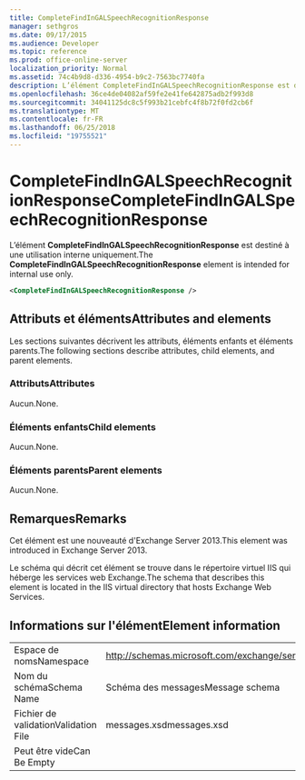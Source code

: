 ```yaml
---
title: CompleteFindInGALSpeechRecognitionResponse
manager: sethgros
ms.date: 09/17/2015
ms.audience: Developer
ms.topic: reference
ms.prod: office-online-server
localization_priority: Normal
ms.assetid: 74c4b9d8-d336-4954-b9c2-7563bc7740fa
description: L’élément CompleteFindInGALSpeechRecognitionResponse est destiné à une utilisation interne uniquement.
ms.openlocfilehash: 36ce4de04082af59fe2e41fe642875adb2f993d8
ms.sourcegitcommit: 34041125dc8c5f993b21cebfc4f8b72f0fd2cb6f
ms.translationtype: MT
ms.contentlocale: fr-FR
ms.lasthandoff: 06/25/2018
ms.locfileid: "19755521"
---
```

# <a name="completefindingalspeechrecognitionresponse"></a><span data-ttu-id="79db6-103">CompleteFindInGALSpeechRecognitionResponse</span><span class="sxs-lookup"><span data-stu-id="79db6-103">CompleteFindInGALSpeechRecognitionResponse</span></span>

<span data-ttu-id="79db6-104">L’élément **CompleteFindInGALSpeechRecognitionResponse** est destiné à une utilisation interne uniquement.</span><span class="sxs-lookup"><span data-stu-id="79db6-104">The **CompleteFindInGALSpeechRecognitionResponse** element is intended for internal use only.</span></span> 
  
```XML
<CompleteFindInGALSpeechRecognitionResponse />
```

## <a name="attributes-and-elements"></a><span data-ttu-id="79db6-105">Attributs et éléments</span><span class="sxs-lookup"><span data-stu-id="79db6-105">Attributes and elements</span></span>

<span data-ttu-id="79db6-106">Les sections suivantes décrivent les attributs, éléments enfants et éléments parents.</span><span class="sxs-lookup"><span data-stu-id="79db6-106">The following sections describe attributes, child elements, and parent elements.</span></span>
  
### <a name="attributes"></a><span data-ttu-id="79db6-107">Attributs</span><span class="sxs-lookup"><span data-stu-id="79db6-107">Attributes</span></span>

<span data-ttu-id="79db6-108">Aucun.</span><span class="sxs-lookup"><span data-stu-id="79db6-108">None.</span></span>
  
### <a name="child-elements"></a><span data-ttu-id="79db6-109">Éléments enfants</span><span class="sxs-lookup"><span data-stu-id="79db6-109">Child elements</span></span>

<span data-ttu-id="79db6-110">Aucun.</span><span class="sxs-lookup"><span data-stu-id="79db6-110">None.</span></span>
  
### <a name="parent-elements"></a><span data-ttu-id="79db6-111">Éléments parents</span><span class="sxs-lookup"><span data-stu-id="79db6-111">Parent elements</span></span>

<span data-ttu-id="79db6-112">Aucun.</span><span class="sxs-lookup"><span data-stu-id="79db6-112">None.</span></span>
  
## <a name="remarks"></a><span data-ttu-id="79db6-113">Remarques</span><span class="sxs-lookup"><span data-stu-id="79db6-113">Remarks</span></span>

<span data-ttu-id="79db6-114">Cet élément est une nouveauté d'Exchange Server 2013.</span><span class="sxs-lookup"><span data-stu-id="79db6-114">This element was introduced in Exchange Server 2013.</span></span>
  
<span data-ttu-id="79db6-115">Le schéma qui décrit cet élément se trouve dans le répertoire virtuel IIS qui héberge les services web Exchange.</span><span class="sxs-lookup"><span data-stu-id="79db6-115">The schema that describes this element is located in the IIS virtual directory that hosts Exchange Web Services.</span></span>
  
## <a name="element-information"></a><span data-ttu-id="79db6-116">Informations sur l'élément</span><span class="sxs-lookup"><span data-stu-id="79db6-116">Element information</span></span>

|||
|:-----|:-----|
|<span data-ttu-id="79db6-117">Espace de noms</span><span class="sxs-lookup"><span data-stu-id="79db6-117">Namespace</span></span>  <br/> |http://schemas.microsoft.com/exchange/services/2006/messages  <br/> |
|<span data-ttu-id="79db6-118">Nom du schéma</span><span class="sxs-lookup"><span data-stu-id="79db6-118">Schema Name</span></span>  <br/> |<span data-ttu-id="79db6-119">Schéma des messages</span><span class="sxs-lookup"><span data-stu-id="79db6-119">Message schema</span></span>  <br/> |
|<span data-ttu-id="79db6-120">Fichier de validation</span><span class="sxs-lookup"><span data-stu-id="79db6-120">Validation File</span></span>  <br/> |<span data-ttu-id="79db6-121">messages.xsd</span><span class="sxs-lookup"><span data-stu-id="79db6-121">messages.xsd</span></span>  <br/> |
|<span data-ttu-id="79db6-122">Peut être vide</span><span class="sxs-lookup"><span data-stu-id="79db6-122">Can Be Empty</span></span>  <br/> ||
   

